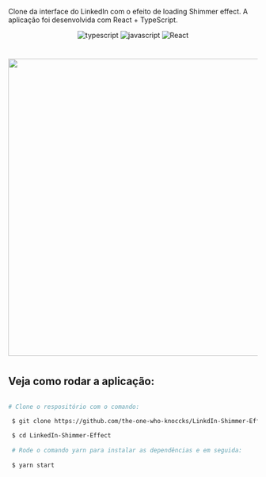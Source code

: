 Clone da interface do LinkedIn com o efeito de loading Shimmer effect. A aplicação foi desenvolvida com React + TypeScript.


<p align="center">
 <img src="https://img.shields.io/badge/typescript-85.0-black?labelColor=7159c1&style=flat" alt="typescript" />  <img src="https://img.shields.io/badge/javascript-9.8-black?labelColor=7159c1&style=flat" alt="javascript" />     <img src="https://img.shields.io/badge/React-JS-black?labelColor=7159c1&style=flat" alt="React" />





<h1 align="center">
  <img src="https://ik.imagekit.io/hld13bjzb1/Peek_2020-08-20_10-28_44t2COSgk.gif" height="600" width="800">
<h1>

## Veja como rodar a aplicação:

```bash

# Clone o respositório com o comando:

 $ git clone https://github.com/the-one-who-knoccks/LinkdIn-Shimmer-Effect
 
 $ cd LinkedIn-Shimmer-Effect
 
 # Rode o comando yarn para instalar as dependências e em seguida:
 
 $ yarn start
 ```


